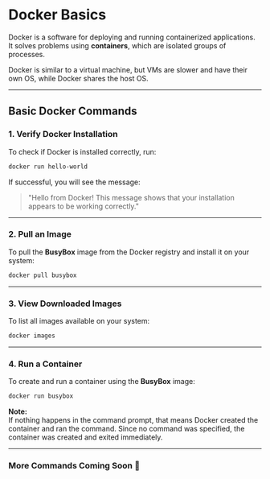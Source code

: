 # Docker Basics  

Docker is a software for deploying and running containerized applications.  
It solves problems using **containers**, which are isolated groups of processes.  

Docker is similar to a virtual machine, but VMs are slower and have their own OS, while Docker shares the host OS.  

---

## Basic Docker Commands  

### 1. Verify Docker Installation  
To check if Docker is installed correctly, run:  
```sh
docker run hello-world
```
If successful, you will see the message:  
> "Hello from Docker! This message shows that your installation appears to be working correctly."

---

### 2. Pull an Image  
To pull the **BusyBox** image from the Docker registry and install it on your system:  
```sh
docker pull busybox
```

---

### 3. View Downloaded Images  
To list all images available on your system:  
```sh
docker images
```

---

### 4. Run a Container  
To create and run a container using the **BusyBox** image:  
```sh
docker run busybox
```
**Note:**  
If nothing happens in the command prompt, that means Docker created the container and ran the command. Since no command was specified, the container was created and exited immediately.  

---

### More Commands Coming Soon 🚀  
